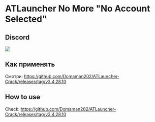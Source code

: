 # ATLauncher No More "No Account Selected"

## Discord

[![](https://camo.githubusercontent.com/39a8097dbf6bd69dcd5d4bad1858e61d5846528d53e4d26a9934721fd33fb3f7/68747470733a2f2f646362616467652e76657263656c2e6170702f6170692f7365727665722f7a6b7370664677714467)](https://discord.gg/WNEDhYXBKr)

## Как применять

Смотри: https://github.com/Domaman202/ATLauncher-Crack/releases/tag/v3.4.28.10

## How to use

Check: https://github.com/Domaman202/ATLauncher-Crack/releases/tag/v3.4.28.10
